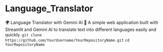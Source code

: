 # Language_Translator
🌍 Language Translator with Gemini AI 🚀
A simple web application built with Streamlit and Gemini AI to translate text into different languages easily and quickly.
```git clone https://github.com/YourUsername/YourRepositoryName.git```
```cd YourRepositoryName```
